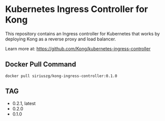 # Kubernetes Ingress Controller for Kong

This repository contains an Ingress controller for Kubernetes that works by deploying Kong as a reverse proxy and load balancer.

Learn more at: <https://github.com/Kong/kubernetes-ingress-controller>

## Docker Pull Command

`docker pull siriuszg/kong-ingress-controller:0.1.0`

## TAG

* 0.2.1, latest
* 0.2.0
* 0.1.0
